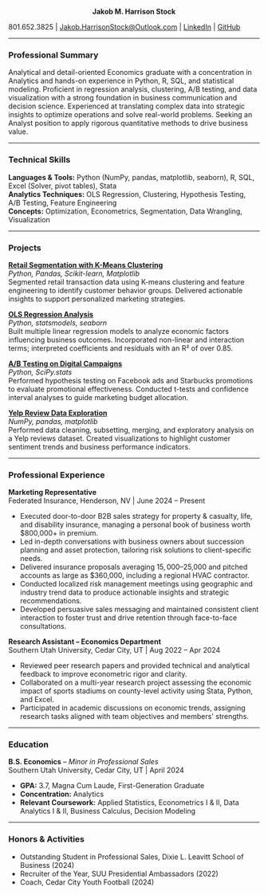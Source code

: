  **<center>Jakob M. Harrison Stock </center>**  

801.652.3825 | [Jakob.HarrisonStock@Outlook.com](mailto:Jakob.HarrisonStock@Outlook.com)  | [LinkedIn](https://linkedin.com/in/jakob-harrison-stock) |  [GitHub](https://github.com/JakobHarrisonStock/Data-Analytics)

---

### **Professional Summary**

Analytical and detail-oriented Economics graduate with a concentration in Analytics and hands-on experience in Python, R, SQL, and statistical modeling. Proficient in regression analysis, clustering, A/B testing, and data visualization with a strong foundation in business communication and decision science. Experienced at translating complex data into strategic insights to optimize operations and solve real-world problems. Seeking an Analyst position to apply rigorous quantitative methods to drive business value.

---

### **Technical Skills**

**Languages & Tools:** Python (NumPy, pandas, matplotlib, seaborn), R, SQL, Excel (Solver, pivot tables), Stata  
**Analytics Techniques:** OLS Regression, Clustering, Hypothesis Testing, A/B Testing, Feature Engineering  
**Concepts:** Optimization, Econometrics, Segmentation, Data Wrangling, Visualization

---

### **Projects**

**[Retail Segmentation with K-Means Clustering](https://colab.research.google.com/drive/1LzQww9JazEycS2sxJyeUR-b_61zGvdd3?usp=sharing)**  
*Python, Pandas, Scikit-learn, Matplotlib*  
Segmented retail transaction data using K-means clustering and feature engineering to identify customer behavior groups. Delivered actionable insights to support personalized marketing strategies.

**[OLS Regression Analysis](https://colab.research.google.com/drive/1JIRbCgiYkU2E6qcyYsS1JTpmvRo-jFsS?usp=sharing)**  
*Python, statsmodels, seaborn*  
Built multiple linear regression models to analyze economic factors influencing business outcomes. Incorporated non-linear and interaction terms; interpreted coefficients and residuals with an R² of over 0.85.

**[A/B Testing on Digital Campaigns](https://colab.research.google.com/drive/1G8OZEeHfswuwMtwn0CkhQdoJTEbMs3aN?usp=sharing)**  
*Python, SciPy.stats*  
Performed hypothesis testing on Facebook ads and Starbucks promotions to evaluate promotional effectiveness. Conducted t-tests and confidence interval analyses to guide marketing budget allocation.

**[Yelp Review Data Exploration](https://colab.research.google.com/drive/1YivrzRLORqhxaFPlkVTb7NlS0WHGESLF?usp=sharing)**  
*NumPy, pandas, matplotlib*  
Performed data cleaning, subsetting, merging, and exploratory analysis on a Yelp reviews dataset. Created visualizations to highlight customer sentiment trends and business performance indicators.

---

### **Professional Experience**

**Marketing Representative**  
Federated Insurance, Henderson, NV | June 2024 – Present  
- Executed door-to-door B2B sales strategy for property & casualty, life, and disability insurance, managing a personal book of business worth $800,000+ in premium.  
- Led in-depth conversations with business owners about succession planning and asset protection, tailoring risk solutions to client-specific needs.  
- Delivered insurance proposals averaging $15,000–$25,000 and pitched accounts as large as $360,000, including a regional HVAC contractor.  
- Conducted localized risk management meetings using geographic and industry trend data to produce actionable insights and strategic recommendations.  
- Developed persuasive sales messaging and maintained consistent client interaction to foster trust and drive retention through face-to-face consultations.

**Research Assistant – Economics Department**  
Southern Utah University, Cedar City, UT | Aug 2022 – Apr 2024  
- Reviewed peer research papers and provided technical and analytical feedback to improve econometric rigor and clarity.  
- Collaborated on a multi-year research project assessing the economic impact of sports stadiums on county-level activity using Stata, Python, and Excel.  
- Participated in academic discussions on economic trends, assigning research tasks aligned with team objectives and members' strengths.
---

### **Education**

**B.S. Economics** – *Minor in Professional Sales*  
Southern Utah University, Cedar City, UT | April 2024  
- **GPA:** 3.7, Magna Cum Laude, First-Generation Graduate  
- **Concentration:** Analytics  
- **Relevant Coursework:** Applied Statistics, Econometrics I & II, Data Analytics I & II, Business Calculus, Decision Modeling

---

### **Honors & Activities**

- Outstanding Student in Professional Sales, Dixie L. Leavitt School of Business (2024)  
- Recruiter of the Year, SUU Presidential Ambassadors (2022)  
- Coach, Cedar City Youth Football (2024)  
